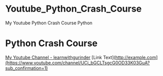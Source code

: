 # Youtube_Python_Crash_Course
My Youtube Python Crash Course Python

# Python Crash Course

[My Youtube Channel - learnwithgurinder]([http://example.com](https://www.youtube.com/channel/UCj_bGCLTsgcG0OD33K03GuA?sub_confirmation=1) "My Youtube Channel - learnwithgurinder")
[Link Text](http://example.com](https://www.youtube.com/channel/UCj_bGCLTsgcG0OD33K03GuA?sub_confirmation=1)
